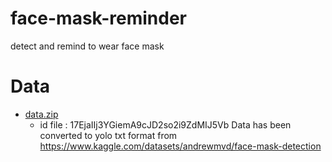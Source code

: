 # face-mask-reminder
detect and remind to wear face mask
# Data
* <a href="https://drive.google.com/file/d/17EjaIIj3YGiemA9cJD2so2i9ZdMIJ5Vb/view?usp=sharing" target="_blank">data.zip</a>
    * id file : 17EjaIIj3YGiemA9cJD2so2i9ZdMIJ5Vb
Data has been converted to yolo txt format from https://www.kaggle.com/datasets/andrewmvd/face-mask-detection
